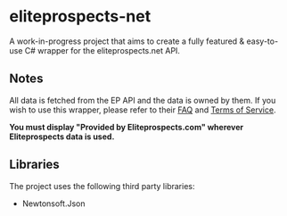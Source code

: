 # eliteprospects-net
A work-in-progress project that aims to create a fully featured & easy-to-use C# wrapper for the eliteprospects.net API.

## Notes
All data is fetched from the EP API and the data is owned by them. If you wish to use this wrapper, please refer to their [FAQ](https://github.com/menmo/eliteprospects-api-documentation/blob/master/README.md) and [Terms of Service](https://github.com/menmo/eliteprospects-api-documentation/blob/master/LICENSE.md). 

**You must display "Provided by Eliteprospects.com" wherever Eliteprospects data is used.**

## Libraries
The project uses the following third party libraries:
* Newtonsoft.Json
